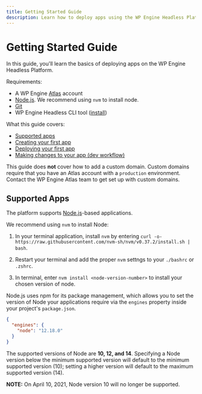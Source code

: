 ```yaml
---
title: Getting Started Guide
description: Learn how to deploy apps using the WP Engine Headless Platform, Atlas.
---
```



# Getting Started Guide

In this guide, you'll learn the basics of deploying apps on the WP Engine Headless Platform.

Requirements:


- A WP Engine [Atlas](https://wpengine.com/atlas) account
- [Node.js](https://nodejs.org/en/download/). We recommend using `nvm` to install node.
- [Git](https://git-scm.com/downloads)
- WP Engine Headless CLI tool ([install](/guides#install-the-atlas-cli))

What this guide covers:

- [Supported apps](#supported-apps)
- [Creating your first app](/guides/getting-started/create-app)
- [Deploying your first app](/guides/getting-started/deploy-app)
- [Making changes to your app (dev workflow)](/guides/getting-started/workflow)

This guide does **not** cover how to add a custom domain. Custom domains require that you have an Atlas account with a `production` environment. Contact the WP Engine Atlas team to get set up with custom domains.

## Supported Apps

The platform supports [Node.js](https://nodejs.org/)-based applications.

We recommend using `nvm` to install Node:

1. In your terminal application, install `nvm` by entering `curl -o- https://raw.githubusercontent.com/nvm-sh/nvm/v0.37.2/install.sh | bash`.

2. Restart your terminal and add the proper `nvm` settngs to your `./bashrc` or `.zshrc`.

3. In terminal, enter `nvm install <node-version-number>` to install your chosen version of node.

Node.js uses npm for its package management, which allows you to set the version of Node your applications require via the `engines` property inside your project's `package.json`.

```json
{
  "engines": {
    "node": "12.18.0"
  }
}
```

The supported versions of Node are **10, 12, and 14**. Specifying a Node version below the minimum supported version will default to the minimum supported version (10); setting a higher version will default to the maximum supported version (14). 

**NOTE:** On April 10, 2021, Node version 10 will no longer be supported.
